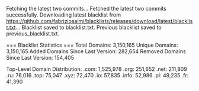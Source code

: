 Fetching the latest two commits...
Fetched the latest two commits successfully.
Downloading latest blacklist from https://github.com/fabriziosalmi/blacklists/releases/download/latest/blacklist.txt...
Blacklist saved to blacklist.txt.
Previous blacklist saved to previous_blacklist.txt.

=== Blacklist Statistics ===
Total Domains: 3,150,165
Unique Domains: 3,150,165
Added Domains Since Last Version: 282,654
Removed Domains Since Last Version: 154,405

Top-Level Domain Distribution:
  .com: 1,525,978
  .org: 251,652
  .net: 211,809
  .ru: 76,016
  .top: 75,047
  .xyz: 72,470
  .io: 57,835
  .info: 52,986
  .pl: 49,235
  .fr: 41,390
